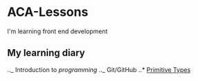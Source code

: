 # ACA-Lessons

I'm learning front end development

## My learning diary

.._ Introduction to *programming*
.._ Git/GitHub
..\* [Primitive Types](./Homeworks/PrimitiveTypes)
